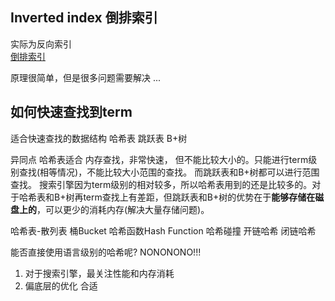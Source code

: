 ## Inverted index 倒排索引
实际为反向索引  
[倒排索引](https://www.zhihu.com/question/23202010)

原理很简单，但是很多问题需要解决
...
## 如何快速查找到term
适合快速查找的数据结构
哈希表 跳跃表 B+树

异同点
哈希表适合 内存查找，非常快速， 但不能比较大小的。只能进行term级别查找(相等情况)，不能比较大小范围的查找。 而跳跃表和B+树都可以进行范围查找。
搜索引擎因为term级别的相对较多，所以哈希表用到的还是比较多的。对于哈希表和B+树再term查找上有差距，但跳跃表和B+树的优势在于**能够存储在磁盘上的**，可以更少的消耗内存(解决大量存储问题)。

哈希表-散列表
桶Bucket 哈希函数Hash Function 哈希碰撞
开链哈希
闭链哈希

能否直接使用语言级别的哈希呢? 
NONONONO!!!
1. 对于搜索引擎，最关注性能和内存消耗 
2. 偏底层的优化 合适